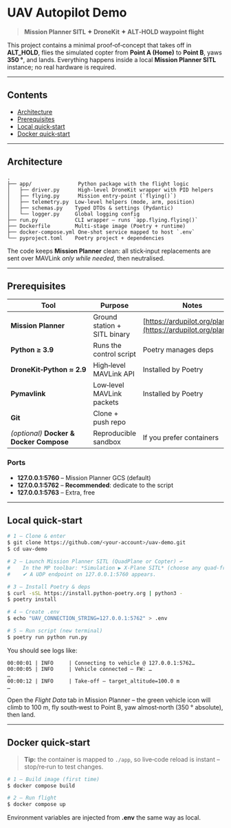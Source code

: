 # UAV Autopilot Demo

> **Mission Planner SITL ✦ DroneKit ✦ ALT‑HOLD waypoint flight**

This project contains a minimal proof‑of‑concept that takes off in **ALT\_HOLD**, flies the simulated copter from **Point A (Home)** to **Point B**, yaws **350 °**, and lands.
Everything happens inside a local **Mission Planner SITL** instance; no real hardware is required.

---

## Contents

* [Architecture](#architecture)
* [Prerequisites](#prerequisites)
* [Local quick‑start](#local-quick-start)
* [Docker quick‑start](#docker-quick-start)

---

## Architecture

```
.
├── app/               Python package with the flight logic
│   ├── driver.py      High‑level DroneKit wrapper with PID helpers
│   ├── flying.py      Mission entry‑point (`flying()`)
│   ├── telemetry.py  Low‑level helpers (mode, arm, position)
│   ├── schemas.py    Typed DTOs & settings (Pydantic)
│   └── logger.py     Global logging config
├── run.py            CLI wrapper – runs `app.flying.flying()`
├── Dockerfile        Multi‑stage image (Poetry + runtime)
├── docker‑compose.yml One‑shot service mapped to host `.env`
└── pyproject.toml    Poetry project + dependencies
```

The code keeps **Mission Planner** clean: all stick‑input replacements are sent over MAVLink *only while needed*, then neutralised.

---

## Prerequisites

| Tool                                     | Purpose                      | Notes                                                            |
| ---------------------------------------- | ---------------------------- | ---------------------------------------------------------------- |
| **Mission Planner**                      | Ground station + SITL binary | [https://ardupilot.org/planner/](https://ardupilot.org/planner/) |
| **Python ≥ 3.9**                         | Runs the control script      | Poetry manages deps                                              |
| **DroneKit‑Python ≈ 2.9**                | High‑level MAVLink API       | Installed by Poetry                                              |
| **Pymavlink**                            | Low‑level MAVLink packets    | Installed by Poetry                                              |
| **Git**                                  | Clone + push repo            |                                                                  |
| *(optional)* **Docker & Docker Compose** | Reproducible sandbox         | If you prefer containers                                         |

### Ports

* **127.0.0.1:5760** – Mission Planner GCS (default)
* **127.0.0.1:5762** – **Recommended**: dedicate to the script
* **127.0.0.1:5763** – Extra, free

---

## Local quick‑start

```bash
# 1 – Clone & enter
$ git clone https://github.com/<your‑account>/uav‑demo.git
$ cd uav‑demo

# 2 – Launch Mission Planner SITL (QuadPlane or Copter) ↩︎
#    In the MP toolbar: *Simulation ▶︎ X‑Plane SITL* (choose any quad‑frame)
#    ✔ A UDP endpoint on 127.0.0.1:5760 appears.

# 3 – Install Poetry & deps
$ curl -sSL https://install.python-poetry.org | python3 -
$ poetry install

# 4 – Create .env
$ echo "UAV_CONNECTION_STRING=127.0.0.1:5762" > .env

# 5 – Run script (new terminal)
$ poetry run python run.py
```

You should see logs like:

```
00:00:01 | INFO     | Connecting to vehicle @ 127.0.0.1:5762…
00:00:05 | INFO     | Vehicle connected – FW: …
…
00:00:12 | INFO     | Take‑off – target_altitude=100.0 m
…
```

Open the *Flight Data* tab in Mission Planner – the green vehicle icon will climb to 100 m, fly south‑west to Point B, yaw almost‑north (350 ° absolute), then land.

---

## Docker quick‑start

> **Tip:** the container is mapped to `./app`, so live‑code reload is instant – stop/re‑run to test changes.

```bash
# 1 – Build image (first time)
$ docker compose build

# 2 – Run flight
$ docker compose up
```

Environment variables are injected from **.env** the same way as local.


